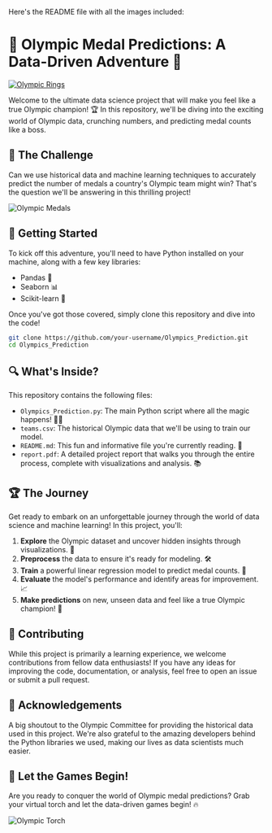 Here's the README file with all the images included:


# 🥇 Olympic Medal Predictions: A Data-Driven Adventure 🏅

[![Olympic Rings](https://upload.wikimedia.org/wikipedia/commons/thumb/5/5c/Olympic_rings_without_rims.svg/320px-Olympic_rings_without_rims.svg.png)](https://en.wikipedia.org/wiki/Olympic_symbols#Rings)

Welcome to the ultimate data science project that will make you feel like a true Olympic champion! 🏆 In this repository, we'll be diving into the exciting world of Olympic data, crunching numbers, and predicting medal counts like a boss.

## 🌟 The Challenge

Can we use historical data and machine learning techniques to accurately predict the number of medals a country's Olympic team might win? That's the question we'll be answering in this thrilling project!

![Olympic Medals](https://media.giphy.com/media/3o6Zt6KHxegBiNpNXO/giphy.gif)

## 🚀 Getting Started

To kick off this adventure, you'll need to have Python installed on your machine, along with a few key libraries:

- Pandas 🐼
- Seaborn 📊
- Scikit-learn 🧠

Once you've got those covered, simply clone this repository and dive into the code!

```bash
git clone https://github.com/your-username/Olympics_Prediction.git
cd Olympics_Prediction
```

## 🔍 What's Inside?

This repository contains the following files:

- `Olympics_Prediction.py`: The main Python script where all the magic happens! 🧙‍♂️
- `teams.csv`: The historical Olympic data that we'll be using to train our model.
- `README.md`: This fun and informative file you're currently reading. 📖
- `report.pdf`: A detailed project report that walks you through the entire process, complete with visualizations and analysis. 📚

## 🏆 The Journey

Get ready to embark on an unforgettable journey through the world of data science and machine learning! In this project, you'll:

1. **Explore** the Olympic dataset and uncover hidden insights through visualizations. 🔎
2. **Preprocess** the data to ensure it's ready for modeling. 🛠️
3. **Train** a powerful linear regression model to predict medal counts. 🧠
4. **Evaluate** the model's performance and identify areas for improvement. 📈
5. **Make predictions** on new, unseen data and feel like a true Olympic champion! 🥇

## 🤝 Contributing

While this project is primarily a learning experience, we welcome contributions from fellow data enthusiasts! If you have any ideas for improving the code, documentation, or analysis, feel free to open an issue or submit a pull request.

## 🙏 Acknowledgements

A big shoutout to the Olympic Committee for providing the historical data used in this project. We're also grateful to the amazing developers behind the Python libraries we used, making our lives as data scientists much easier.

## 🎉 Let the Games Begin!

Are you ready to conquer the world of Olympic medal predictions? Grab your virtual torch and let the data-driven games begin! 🔥

![Olympic Torch](https://media.giphy.com/media/l0MYJJdtXzQSV5fYc/giphy.gif)
```
